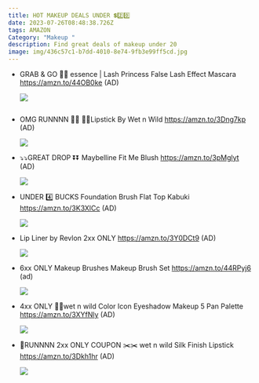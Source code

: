 ```yaml
---
title: HOT MAKEUP DEALS UNDER 💲2️⃣0️⃣
date: 2023-07-26T08:48:38.726Z
tags: AMAZON
Category: "Makeup "
description: Find great deals of makeup under 20
image: img/436c57c1-b7dd-4010-8e74-9fb3e99ff5cd.jpg
---
```

* GRAB & GO 🏃🏃
  essence | Lash Princess False Lash Effect Mascara
  https://amzn.to/44OB0ke
  (AD)<!--StartFragment-->

  ![](https://m.media-amazon.com/images/I/61K6cQhw4EL._SL1500_.jpg)

  <!--EndFragment-->

  ![]()
* OMG RUNNNN 🏃🏃
  💄💄Lipstick By Wet n Wild
  https://amzn.to/3Dng7kp
  (AD)<!--StartFragment-->

  ![](https://m.media-amazon.com/images/I/71xzRVmNIsL._SL1500_.jpg)

  <!--EndFragment-->
* ⤵️⤵️GREAT DROP ⏬⏬
  Maybelline Fit Me Blush
  https://amzn.to/3pMglyt
  (AD)<!--StartFragment-->

  ![](https://m.media-amazon.com/images/I/71zZdKXtSXS._SL1500_.jpg)

  <!--EndFragment-->
* UNDER 4️⃣ BUCKS 
  Foundation Brush Flat Top Kabuki 
  https://amzn.to/3K3XlCc
  (AD)<!--StartFragment-->

  ![](https://m.media-amazon.com/images/I/716vnCtR0UL._SL1500_.jpg)

  <!--EndFragment-->
* Lip Liner by Revlon 
  2xx ONLY 
  https://amzn.to/3Y0DCt9 
  (AD)<!--StartFragment-->

  ![](https://m.media-amazon.com/images/I/61QiwCGKhHL._SL1500_.jpg)

  <!--EndFragment-->
* 6xx ONLY 
  Makeup Brushes Makeup Brush Set 
  https://amzn.to/44RPyj6 
  (ad)<!--StartFragment-->

  ![](https://m.media-amazon.com/images/I/71hMhFrd6IL._SL1500_.jpg)

  <!--EndFragment-->
* 4xx ONLY 
  🏃🏃wet n wild Color Icon Eyeshadow Makeup 5 Pan Palette 
  https://amzn.to/3XYfNly 
  (AD)<!--StartFragment-->

  ![](https://m.media-amazon.com/images/I/81W1-nrvdFL._SL1500_.jpg)

  <!--EndFragment-->
* 🏃RUNNNN 
  2xx ONLY 
  COUPON ✂️✂️
  wet n wild Silk Finish Lipstick 
  https://amzn.to/3Dkh1hr
  (AD)<!--StartFragment-->

  ![](https://m.media-amazon.com/images/I/71sdLM9WoPL._SL1500_.jpg)

  <!--EndFragment-->